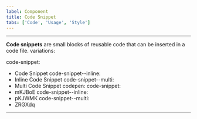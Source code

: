 ```yaml
---
label: Component
title: Code Snippet
tabs: ['Code', 'Usage', 'Style']
---
```


---
<page-intro>**Code snippets** are small blocks of reusable code that can be inserted in a code file.
variations:</page-intro>

  code-snippet:
  - Code Snippet
  code-snippet--inline:
  - Inline Code Snippet
  code-snippet--multi:
  - Multi Code Snippet
codepen:
  code-snippet:
  - mKJBoE
  code-snippet--inline:
  - pKJWMK
  code-snippet--multi:
  - ZRGXdq
---
